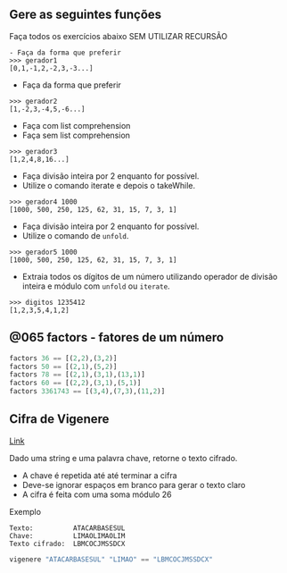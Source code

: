 ## Gere as seguintes funções
[](solver.hs)

Faça todos os exercícios abaixo SEM UTILIZAR RECURSÃO

```
- Faça da forma que preferir
>>> gerador1
[0,1,-1,2,-2,3,-3...]
```

- Faça da forma que preferir
```
>>> gerador2
[1,-2,3,-4,5,-6...]
```

- Faça com list comprehension
- Faça sem list comprehension
```
>>> gerador3
[1,2,4,8,16...]
```

- Faça divisão inteira por 2 enquanto for possível.
- Utilize o comando iterate e depois o takeWhile.
```
>>> gerador4 1000
[1000, 500, 250, 125, 62, 31, 15, 7, 3, 1]
```

- Faça divisão inteira por 2 enquanto for possível.
- Utilize o comando de `unfold`.
```
>>> gerador5 1000
[1000, 500, 250, 125, 62, 31, 15, 7, 3, 1]
```

- Extraia todos os dígitos de um número utilizando operador de divisão inteira e módulo com `unfold` ou `iterate`.

```
>>> digitos 1235412
[1,2,3,5,4,1,2]
```

## @065 factors - fatores de um número
```hs
factors 36 == [(2,2),(3,2)]
factors 50 == [(2,1),(5,2)]
factors 78 == [(2,1),(3,1),(13,1)]
factors 60 == [(2,2),(3,1),(5,1)]
factors 3361743 == [(3,4),(7,3),(11,2)]
```


## Cifra de Vigenere
[Link](https://pt.wikipedia.org/wiki/Cifra_de_Vigen%C3%A8re)

Dado uma string e uma palavra chave, retorne o texto cifrado. 
- A chave é repetida até até terminar a cifra
- Deve-se ignorar espaços em branco para gerar o texto claro
- A cifra é feita com uma soma módulo 26


Exemplo
```
Texto: 	        ATACARBASESUL
Chave: 	        LIMAOLIMAOLIM
Texto cifrado: 	LBMCOCJMSSDCX
```

```hs
vigenere "ATACARBASESUL" "LIMAO" == "LBMCOCJMSSDCX"
```